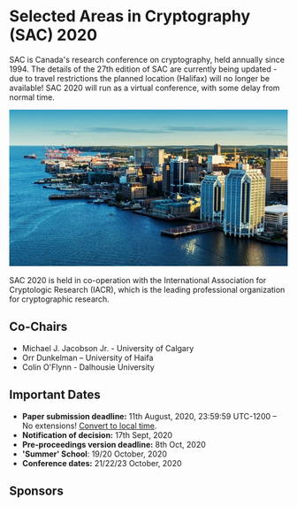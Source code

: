 # Selected Areas in Cryptography (SAC) 2020

SAC is Canada's research conference on cryptography, held annually since 1994. The details of the 27th edition of SAC are currently being updated - due to travel restrictions the planned location (Halifax) will no longer be available! SAC 2020 will run as a virtual conference, with some delay from normal time.

![](images/halifax1.jpg)

SAC 2020 is held in co-operation with the International Association for Cryptologic Research (IACR), which is the leading professional organization for cryptographic research.

## Co-Chairs

* Michael J. Jacobson Jr. - University of Calgary
* Orr Dunkelman – University of Haifa
* Colin O'Flynn - Dalhousie University

## Important Dates

* **Paper submission deadline:**  11th August, 2020, 23:59:59 UTC-1200 – No extensions! <a href="https://www.timeanddate.com/worldclock/fixedtime.html?msg=Selected+Areas+in+Cryptography+2020+submission+deadline&iso=20200811T235959&p1=3926">Convert to local time</a>.
* **Notification of decision:**   17th Sept, 2020
* **Pre-proceedings version deadline:**  8th Oct, 2020
* **'Summer' School**: 19/20 October, 2020
* **Conference dates:**  21/22/23 October, 2020

## Sponsors
